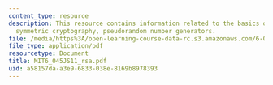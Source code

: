 ```yaml
---
content_type: resource
description: This resource contains information related to the basics of cryptography,
  symmetric cryptography, pseudorandom number generators.
file: /media/https%3A/open-learning-course-data-rc.s3.amazonaws.com/6-045j-automata-computability-and-complexity-spring-2011/a58157daa3e96833038e8169b8978393_MIT6_045JS11_rsa.pdf
file_type: application/pdf
resourcetype: Document
title: MIT6_045JS11_rsa.pdf
uid: a58157da-a3e9-6833-038e-8169b8978393
---
```

